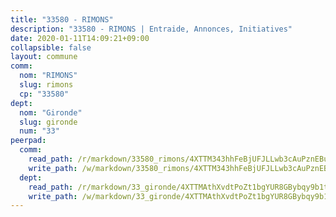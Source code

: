 ```yaml
---
title: "33580 - RIMONS"
description: "33580 - RIMONS | Entraide, Annonces, Initiatives"
date: 2020-01-11T14:09:21+09:00
collapsible: false
layout: commune
comm:
  nom: "RIMONS"
  slug: rimons
  cp: "33580"
dept:
  nom: "Gironde"
  slug: gironde
  num: "33"
peerpad:
  comm:
    read_path: /r/markdown/33580_rimons/4XTTM343hhFeBjUFJLLwb3cAuPznEBuojVfSjmoHrEBJW4ss7
    write_path: /w/markdown/33580_rimons/4XTTM343hhFeBjUFJLLwb3cAuPznEBuojVfSjmoHrEBJW4ss7-K3TgTziobZHKVCu2dFTaSJv2xkCwcpUYxh7KXzkb4Hm8iRkMuD6L5SnLQEzmvTgf6NF5Ev88zLqMh2GEuGF1obqbmTZu5FC3BCZFAG6YbGQ9SiouVw1VyM4LM4wfHV7SyoBCFNpH
  dept:
    read_path: /r/markdown/33_gironde/4XTTMAthXvdtPoZt1bgYUR8GBybqy9b1tLUaaKDw5iKj57LRt
    write_path: /w/markdown/33_gironde/4XTTMAthXvdtPoZt1bgYUR8GBybqy9b1tLUaaKDw5iKj57LRt-K3TgU8ogmN5s8hbKrZhkV9P1KQiFepNWXjoYRvdMTW1jt7eRXTmrjG677tN9mcUTsALjzYGgb8mvcrYPJn2Jd8cTiBmF9aZcbgdcQL1kzCPJnSf6X8tpEcGPdTr5qT6cQqEpt6oQ
---
```


